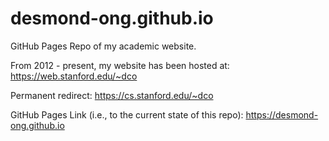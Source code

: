 # desmond-ong.github.io

GitHub Pages Repo of my academic website. 

From 2012 - present, my website has been hosted at: https://web.stanford.edu/~dco

Permanent redirect: https://cs.stanford.edu/~dco

GitHub Pages Link (i.e., to the current state of this repo): https://desmond-ong.github.io


